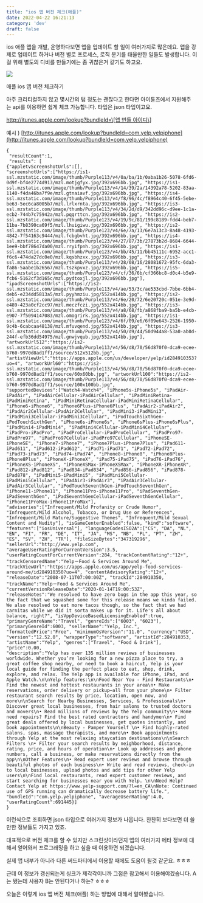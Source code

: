 ```yaml
---
title: "ios 앱 버전 체크(애플)"
date: 2022-04-22 16:21:13
category: 'dev'
draft: false
---
```


ios 애플 앱을 개발, 운영하다보면 앱을 업데이트 할 일이 여러가지로 많은데요. 앱을 강제로 업데이트 하거나 버전 별로 프로세스, 로직 분기를 태울만한 일들도 발생합니다. 이걸 위해 별도의 디비를 만들기에는 좀 귀찮은거 같기도 하고요. 

![](https://blog.kakaocdn.net/dn/3FFWk/btqBgdwO8oI/DO9SOVtkkbiPeHZ6eVkwX1/img.png)

애플 ios 앱 버전 체크하기

아주 크리티컬하지 않고 몇시간의 텀 정도는 괜찮다고 한다면 아이튠즈에서 지원해주는 api를 이용하면 쉽게 체크 가능합니다. 타입은 json 타입이고요.   
  
http://itunes.apple.com/lookup?bundleId=\[앱 번들 아이디\]  
  
예시 ) [http://itunes.apple.com/lookup?bundleId=com.yelp.yelpiphone](http://itunes.apple.com/lookup?bundleId=com.yelp.yelpiphone)

    {
     "resultCount":1,
     "results": [
    {"appletvScreenshotUrls":[], 
    "screenshotUrls":["https://is1-ssl.mzstatic.com/image/thumb/Purple113/v4/0a/ba/1b/0aba1b26-5078-6fd6-0d9f-bf4e2774d913/mzl.motjgfyx.jpg/392x696bb.jpg", "https://is1-ssl.mzstatic.com/image/thumb/Purple113/v4/14/39/2a/14392a78-5202-83aa-1140-f4da46ba7f9e/mzl.gtnaiavf.jpg/392x696bb.jpg", "https://is4-ssl.mzstatic.com/image/thumb/Purple113/v4/f8/96/4c/f8964c40-6f45-5ebe-be63-5ec6ca8005b7/mzl.lrlxrnta.jpg/392x696bb.jpg", "https://is3-ssl.mzstatic.com/image/thumb/Purple113/v4/34/2d/d9/342dd96c-d9ee-1c1a-ecb2-744b7c75942a/mzl.pqqrttcn.jpg/392x696bb.jpg", "https://is2-ssl.mzstatic.com/image/thumb/Purple123/v4/19/9c/81/199c8189-fdd4-beb7-11ba-7b8390ca69f5/mzl.lhuigiwu.jpg/392x696bb.jpg", "https://is2-ssl.mzstatic.com/image/thumb/Purple123/v4/6e/7a/13/6e7a13c3-8a48-4193-4842-7f54163c9444/mzl.fcbgbvht.jpg/392x696bb.jpg", "https://is4-ssl.mzstatic.com/image/thumb/Purple123/v4/27/87/3b/27873b2d-8684-6644-1ee9-bbf78647da00/mzl.rryifpnh.jpg/392x696bb.jpg", "https://is1-ssl.mzstatic.com/image/thumb/Purple123/v4/bb/45/11/bb45111c-6952-acc1-f6c6-474da27dc0e0/mzl.kqsbhzxx.jpg/392x696bb.jpg", "https://is3-ssl.mzstatic.com/image/thumb/Purple113/v4/28/08/16/28081672-95fc-6da3-fa86-5aabe1b26567/mzl.tszkpvxz.jpg/392x696bb.jpg", "https://is5-ssl.mzstatic.com/image/thumb/Purple123/v4/cf/36/6b/cf366bc8-d0c4-b5e9-fcb6-5162cf3d165c/mzl.pydtoxjl.jpg/392x696bb.jpg"], 
    "ipadScreenshotUrls":["https://is2-ssl.mzstatic.com/image/thumb/Purple113/v4/ae/53/3c/ae533cbd-7bbe-6bb4-deb5-e234dd5813a5/mzl.pyyhmziu.jpg/552x414bb.jpg", "https://is2-ssl.mzstatic.com/image/thumb/Purple113/v4/6e/20/72/6e20720c-051e-3e9d-e489-423a0cf2cc97/mzl.meczfczi.jpg/552x414bb.jpg", "https://is3-ssl.mzstatic.com/image/thumb/Purple113/v4/a8/68/fb/a868fba9-ba5b-e4cb-e907-7f5094147083/mzl.omogrirk.jpg/552x414bb.jpg", "https://is1-ssl.mzstatic.com/image/thumb/Purple123/v4/6f/09/e6/6f09e643-2526-1950-9c4b-6cabcaa48138/mzl.mfuvqend.jpg/552x414bb.jpg", "https://is3-ssl.mzstatic.com/image/thumb/Purple113/v4/50/d9/44/50d944a8-53a0-ab0d-244f-efb36dd54975/mzl.gnwjvqub.jpg/552x414bb.jpg"], "artworkUrl512":"https://is2-ssl.mzstatic.com/image/thumb/Purple113/v4/56/d8/70/56d870f0-dca9-ecee-b760-9970d8ad1ff1/source/512x512bb.jpg", "artistViewUrl":"https://apps.apple.com/us/developer/yelp/id284910353?uo=4", "artworkUrl60":"https://is2-ssl.mzstatic.com/image/thumb/Purple113/v4/56/d8/70/56d870f0-dca9-ecee-b760-9970d8ad1ff1/source/60x60bb.jpg", "artworkUrl100":"https://is2-ssl.mzstatic.com/image/thumb/Purple113/v4/56/d8/70/56d870f0-dca9-ecee-b760-9970d8ad1ff1/source/100x100bb.jpg", 
    "supportedDevices":["Watch4-Watch4", "iPhone5s-iPhone5s", "iPadAir-iPadAir", "iPadAirCellular-iPadAirCellular", "iPadMiniRetina-iPadMiniRetina", "iPadMiniRetinaCellular-iPadMiniRetinaCellular", "iPhone6-iPhone6", "iPhone6Plus-iPhone6Plus", "iPadAir2-iPadAir2", "iPadAir2Cellular-iPadAir2Cellular", "iPadMini3-iPadMini3", "iPadMini3Cellular-iPadMini3Cellular", "iPodTouchSixthGen-iPodTouchSixthGen", "iPhone6s-iPhone6s", "iPhone6sPlus-iPhone6sPlus", "iPadMini4-iPadMini4", "iPadMini4Cellular-iPadMini4Cellular", "iPadPro-iPadPro", "iPadProCellular-iPadProCellular", "iPadPro97-iPadPro97", "iPadPro97Cellular-iPadPro97Cellular", "iPhoneSE-iPhoneSE", "iPhone7-iPhone7", "iPhone7Plus-iPhone7Plus", "iPad611-iPad611", "iPad612-iPad612", "iPad71-iPad71", "iPad72-iPad72", "iPad73-iPad73", "iPad74-iPad74", "iPhone8-iPhone8", "iPhone8Plus-iPhone8Plus", "iPhoneX-iPhoneX", "iPad75-iPad75", "iPad76-iPad76", "iPhoneXS-iPhoneXS", "iPhoneXSMax-iPhoneXSMax", "iPhoneXR-iPhoneXR", "iPad812-iPad812", "iPad834-iPad834", "iPad856-iPad856", "iPad878-iPad878", "iPadMini5-iPadMini5", "iPadMini5Cellular-iPadMini5Cellular", "iPadAir3-iPadAir3", "iPadAir3Cellular-iPadAir3Cellular", "iPodTouchSeventhGen-iPodTouchSeventhGen", "iPhone11-iPhone11", "iPhone11Pro-iPhone11Pro", "iPadSeventhGen-iPadSeventhGen", "iPadSeventhGenCellular-iPadSeventhGenCellular", "iPhone11ProMax-iPhone11ProMax"], 
    "advisories":["Infrequent/Mild Profanity or Crude Humor", "Infrequent/Mild Alcohol, Tobacco, or Drug Use or References", "Infrequent/Mild Mature/Suggestive Themes", "Infrequent/Mild Sexual Content and Nudity"], "isGameCenterEnabled":false, "kind":"software", "features":["iosUniversal"], "languageCodesISO2A":["CS", "DA", "NL", "EN", "FI", "FR", "DE", "IT", "JA", "MS", "NB", "PL", "PT", "ZH", "ES", "SV", "ZH", "TR"], "fileSizeBytes":"347319296", "sellerUrl":"http://www.yelp.com", "averageUserRatingForCurrentVersion":3.5, "userRatingCountForCurrentVersion":284, "trackContentRating":"12+", "trackCensoredName":"Yelp－Food & Services Around Me", "trackViewUrl":"https://apps.apple.com/us/app/yelp-food-services-around-me/id284910350?uo=4", "contentAdvisoryRating":"12+", "releaseDate":"2008-07-11T07:00:00Z", "trackId":284910350, "trackName":"Yelp－Food & Services Around Me", "currentVersionReleaseDate":"2020-01-14T19:00:53Z", 
    "releaseNotes":"We resolved to have zero bugs in the app this year, so the fact that we squashed some for this release means we kinda failed. We also resolved to eat more tacos though, so the fact that we had carnitas while we did it sorta makes up for it. Life's all about balance, right?", "isVppDeviceBasedLicensingEnabled":true, "primaryGenreName":"Travel", "genreIds":["6003", "6023"], "primaryGenreId":6003, "sellerName":"Yelp, Inc.", "formattedPrice":"Free", "minimumOsVersion":"11.0", "currency":"USD", "version":"12.52.0", "wrapperType":"software", "artistId":284910353, "artistName":"Yelp", "genres":["Travel", "Food & Drink"], "price":0.00, 
    "description":"Yelp has over 135 million reviews of businesses worldwide. Whether you’re looking for a new pizza place to try, a great coffee shop nearby, or need to book a haircut, Yelp is your local guide for finding the perfect place to eat, shop, drink, explore, and relax. The Yelp app is available for iPhone, iPad, and Apple Watch.\n\nYelp features:\n\nFood Near You - Find Restaurants\n• Find the newest and hottest restaurants in your area\n• Make reservations, order delivery or pickup—all from your phone\n• Filter restaurant search results by price, location, open now, and more\n\nSearch for Nearby Businesses, Services, & Professionals\n• Discover great local businesses, from hair salons to trusted doctors and movers\n• Read millions of reviews by the Yelp community\n• Home need repairs? Find the best rated contractors and handymen\n• Find great deals offered by local businesses, get quotes instantly, and book appointments\n\nBeauty - Pamper Yourself \n• Find highly-rated salons, spas, massage therapists, and more\n• Book appointments through Yelp at the most relaxing staycation destinations\n\nSearch Filters \n• Filter your search results by neighborhood, distance, rating, price, and hours of operation\n• Look up addresses and phone numbers, call a business, or make reservations directly from the app\n\nOther Features\n• Read expert user reviews and browse through beautiful photos of each business\n• Write and read reviews, check-in to local businesses, upload photos and add tips for other Yelp users\n\nFind local restaurants, read expert customer reviews, and start searching for businesses near you with Yelp. \n\nNeed Help? Contact Yelp at https://www.yelp-support.com/?l=en_CA\nNote: Continued use of GPS running can dramatically decrease battery life.", "bundleId":"com.yelp.yelpiphone", "averageUserRating":4.0, "userRatingCount":691445}]
    }
    

  
이런식으로 조회하면 json 타입으로 여러가지 정보가 나옵니다. 찬찬히 보다보면 더 쓸만한 정보들도 가지고 있죠.  
  
대표적으로 버전 체크를 할 수 있지만 스크린샷이라던지 앱의 여러가지 메타 정보에 대해서 얻어와서 프로그래밍을 하고 싶을 때 이용하면 되겠습니다.

실제 앱 내부가 아니라 다른 써드파티에서 이용할 때에도 도움이 될것 같군요. ㅎㅎㅎ

근데 이 정보가 갱신되는게 싱크가 제각각이니까 그점은 참고해서 이용해야겠습니다. A는 됐는데 사용자 B는 안된다거나 하는? ㅎㅎㅎ

오늘은 이렇게 ios 앱 버전 체크(애플) 하는 방법에 대해서 알아봤습니다.
